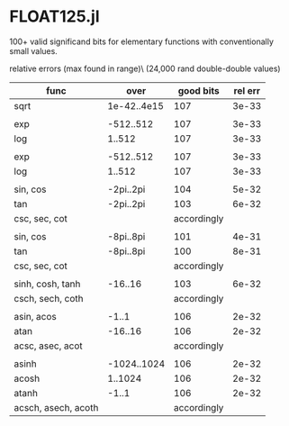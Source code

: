 # FLOAT125.jl
100+ valid significand bits for elementary functions with conventionally small values.

  relative errors (max found in range)\\
  (24,000 rand double-double values)


| func | over | good bits | rel err |
|------|------|-----------|---------|
| sqrt | 1e-42..4e15 | 107 | 3e-33 |
|      |             |     |       |
| exp  | -512..512   | 107 | 3e-33 |
| log  |    1..512   | 107 | 3e-33 |
|      |             |     |       |
| exp  | -512..512   | 107 | 3e-33 |
| log  |    1..512   | 107 | 3e-33 |
|      |             |     |       |
| sin, cos  | -2pi..2pi   | 104 | 5e-32 |
| tan  | -2pi..2pi   | 103 | 6e-32 |
| csc, sec, cot  | | accordingly  |  |
|      |             |     |       |
| sin, cos  | -8pi..8pi   | 101 | 4e-31 |
| tan  | -8pi..8pi   | 100 | 8e-31 |
| csc, sec, cot  | | accordingly  |  |
|      |             |     |       |
| sinh, cosh, tanh  | -16..16   | 103 | 6e-32 |
| csch, sech, coth  | | accordingly  |  |
|      |            |     |       |
| asin, acos  | -1..1     | 106 | 2e-32 |
| atan  | -16..16   | 106 | 2e-32 |
| acsc, asec, acot  | | accordingly  |  |
|      |            |     |       |
| asinh  | -1024..1024     | 106 | 2e-32 |
| acosh  |  1..1024     | 106 | 2e-32 |
| atanh  | -1..1   | 106 | 2e-32 |
| acsch, asech, acoth  | | accordingly  |  |

